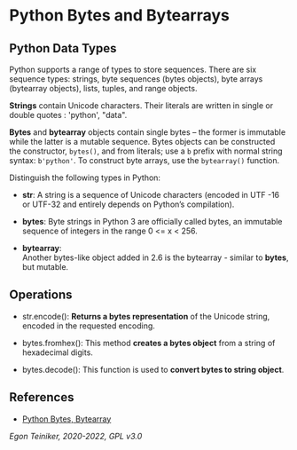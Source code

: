 # Python Bytes and Bytearrays

## Python Data Types

Python supports a range of types to store sequences. There are six sequence types: strings, byte sequences (bytes objects), byte arrays (bytearray objects), lists, tuples, and range objects.

**Strings** contain Unicode characters. Their literals are written in single or double quotes : 'python', "data". 

**Bytes** and **bytearray** objects contain single bytes – the former is immutable while the latter is a mutable sequence. Bytes objects can be constructed the constructor, `bytes()`, and from literals; use a `b` prefix with normal string syntax: `b'python'`. 
To construct byte arrays, use the `bytearray()` function.

Distinguish the following types in Python: 

* **str**:
    A string is a sequence of Unicode characters (encoded in UTF -16 or UTF-32 and entirely depends on Python’s compilation).

* **bytes**:
    Byte strings in Python 3 are officially called bytes, an immutable sequence of integers in the range 0 <= x < 256.

* **bytearray**:     
    Another bytes-like object added in 2.6 is the bytearray - similar to **bytes**, but mutable.   


## Operations

* str.encode(): **Returns a bytes representation** of the Unicode string, encoded in the requested encoding.

* bytes.fromhex(): This method **creates a bytes object** from a string of hexadecimal digits.

* bytes.decode(): This function is used to **convert bytes to string object**.

## References

* [Python Bytes, Bytearray](https://www.w3resource.com/python/python-bytes.php)


*Egon Teiniker, 2020-2022, GPL v3.0*
 